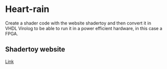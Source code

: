 # Heart-rain
Create a shader code with the website shadertoy and then convert it in VHDL Virolog to be able to run it in a power efficient hardware, in this case a FPGA.
## Shadertoy website
[Link](https://www.shadertoy.com)
